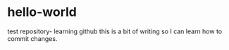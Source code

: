 # hello-world
test repository- learning github
this is a bit of writing so I can learn how to commit changes.
